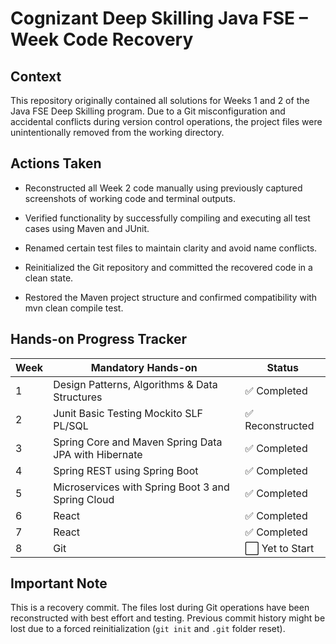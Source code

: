 # Cognizant Deep Skilling Java FSE – Week Code Recovery

## Context

This repository originally contained all solutions for Weeks 1 and 2 of the Java FSE Deep Skilling program. Due to a Git misconfiguration and accidental conflicts during version control operations, the project files were unintentionally removed from the working directory.

## Actions Taken

- Reconstructed all Week 2 code manually using previously captured screenshots of working code and terminal outputs.

- Verified functionality by successfully compiling and executing all test cases using Maven and JUnit.

- Renamed certain test files to maintain clarity and avoid name conflicts.

- Reinitialized the Git repository and committed the recovered code in a clean state.

- Restored the Maven project structure and confirmed compatibility with mvn clean compile test.

## Hands-on Progress Tracker

| Week | Mandatory Hands-on                                                      |     Status             |
|------|-------------------------------------------------------------------------|------------------------|
| 1    | Design Patterns, Algorithms & Data Structures                           | ✅ Completed           |
| 2    | Junit Basic Testing Mockito SLF PL/SQL                                  | ✅ Reconstructed       |
| 3    | Spring Core and Maven Spring Data JPA with Hibernate                    | ✅ Completed           |
| 4    | Spring REST using Spring Boot                                           | ✅ Completed           |
| 5    | Microservices with Spring Boot 3 and Spring Cloud                       | ✅ Completed           |
| 6    | React                                                                   | ✅ Completed           |
| 7    | React                                                                   | ✅ Completed           |
| 8    | Git                                                                     | ⬜ Yet to Start        |

## Important Note

This is a recovery commit. The files lost during Git operations have been reconstructed with best effort and testing. Previous commit history might be lost due to a forced reinitialization (`git init` and `.git` folder reset).
